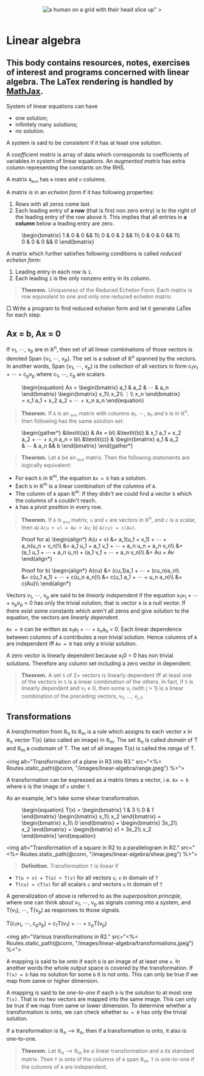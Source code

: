 <script>
// Left aligns all figures.
MathJax = {
  chtml: { displayAlign: 'left' }
}
</script>

<!-- Includes tex2html which draws mathematical notation from LaTex online. -->
<script id="MathJax-script" async src="https://cdn.jsdelivr.net/npm/mathjax@3/es5/tex-chtml.js"></script>

<header class="header">
    <img
        class="logo"
        alt="a human on a grid with their head slice up"
        src="<%= Routes.static_path(@conn, "/images/brain_1125x1134.jpeg") %>"
    >
</header>

# Linear algebra
This body contains resources, notes, exercises of interest and programs concerned with linear algebra. The LaTex rendering is handled by [MathJax][mathjax].
---

System of linear equations can have
- one solution;
- infinitely many solutions;
- no solution.

A system is said to be _consistent_ if it has at least one solution.

A _coefficient matrix_ is array of data which corresponds to coefficients of variables in system of linear equations. An _augmented matrix_ has extra column representing the constants on the RHS.

A matrix `A`<sub>`m⨯n`</sub> has `m` rows and `n` columns.

A matrix is in an _echelon form_ if it has following properties:
1. Rows with all zeros come last.
2. Each leading entry of **a row** (that is first non zero entry) is to the right of the leading entry of the row above it. This implies that all entries in **a column** below a leading entry are zero.

<figure>
\begin{bmatrix}
    1 & 0 & 0 && 1\\
    0 & 0 & 2 && 1\\
    0 & 0 & 0 && 1\\
    0 & 0 & 0 && 0
\end{bmatrix}
</figure>

A matrix which further satisfies following conditions is called _reduced echelon form_:
1. Leading entry in each row is `1`.
2. Each leading `1` is the only nonzero entry in its column.

> **Theorem.** Uniqueness of the Reduced Echelon Form: Each matrix is row equivalent to one and only one reduced echelon matrix.

&square; Write a program to find reduced echelon form and let it generate LaTex for each step.

## Ax = b, Ax = 0

If v<sub>1</sub>, ⋯, v<sub>p</sub> are in ℝ<sup>n</sup>, then set of all linear combinations of those vectors is denoted Span {v<sub>1</sub>, ⋯, v<sub>p</sub>}. The set is a subset of ℝ<sup>n</sup> spanned by the vectors. In another words, Span {v<sub>1</sub>, ⋯, v<sub>p</sub>} is the collection of all vectors in form c<sub>1</sub>v<sub>1</sub> + ⋯ + c<sub>p</sub>v<sub>p</sub> where c<sub>1</sub>, ⋯, c<sub>p</sub> are scalars.

<figure>
\begin{equation}
    Ax =
    \begin{bmatrix}
        a_1 & a_2 & ⋯ & a_n
    \end{bmatrix}
    \begin{bmatrix}
        x_1\\
        x_2\\
        ⋮\\
        x_n
    \end{bmatrix}
    = x_1 a_1 + x_2 a_2 + ⋯ + x_n a_n
\end{equation}
</figure>

> **Theorem.** If `A` is an <sub>`m⨯n`</sub> matrix with columns a<sub>1</sub>, ⋯, a<sub>n</sub> and `b` is in ℝ<sup>n</sup>, then following has the same solution set:

<figure>
\begin{gather*}
    &\textit{a)}  &  Ax = b\\
    &\textit{b)}  &  x_1 a_1 + x_2 a_2 + ⋯ + x_n a_n = b\\
    &\textit{c)}  &
    \begin{bmatrix}
        a_1 & a_2 & ⋯ & a_n && b
    \end{bmatrix}
\end{gather*}
</figure>

> **Theorem.** Let `A` be an <sub>`m⨯n`</sub> matrix. Then the following statements are logically equivalent:
- For each `b` in ℝ<sup>m</sup>, the equation `Ax = b` has a solution.
- Each `b` in ℝ<sup>m</sup> is a linear combination of the columns of `A`.
- The column of `A` span ℝ<sup>m</sup>. If they didn't we could find a vector `b` which the columns of `A` couldn't reach.
- `A` has a pivot position in every row.

> **Theorem.**  If `A` is <sub>`m⨯n`</sub> matrix, `u` and `v` are vectors in ℝ<sup>n</sup>, and `c` is a scalar, then a) `A(u + v) = Au + Av`; b) `A(cu) = c(Au)`.

<figure>
Proof for a)
\begin{align*}
    A(u + v)
    &= a_1(u_1 + v_1) + ⋯ + a_n(u_n + v_n)\\
    &= a_1 u_1 + a_1 v_1 + ⋯ + a_n u_n + a_n v_n\\
    &= (a_1 u_1 + ⋯ + a_n u_n) + (a_1 v_1 + ⋯ + a_n v_n)\\
    &= Au + Av
\end{align*}
</figure>

<figure>
Proof for b)
\begin{align*}
    A(cu)
    &= (cu_1)a_1 + ⋯ + (cu_n)a_n\\
    &= c(u_1 a_1) + ⋯ + c(u_n a_n)\\
    &= c(u_1 a_1 + ⋯ + u_n a_n)\\
    &= c(Au)\\
\end{align*}
</figure>

Vectors v<sub>1</sub>, ⋯, v<sub>p</sub> are said to be _linearly independent_ if the equation x<sub>1</sub>v<sub>1</sub> + ⋯ + x<sub>p</sub>v<sub>p</sub> = 0 has only the trivial solution, that is vector x is a null vector. If there exist some constants which aren't all zeros and give solution to the equation, the vectors are _linearly dependent_.

`Ax = 0` can be written as x<sub>1</sub>a<sub>1</sub> + ⋯ + x<sub>n</sub>a<sub>n</sub> = 0. Each linear dependence between columns of `A` contributes a non trivial solution. Hence columns of `A` are independent iff `Ax = 0` has only a trivial solution.

A zero vector is linearly dependent because x<sub>1</sub>0 = 0 has non trivial solutions. Therefore any column set including a zero vector in dependent.

> **Theorem.** A set `S` of 2+ vectors is linearly dependent iff at least one of the vectors in `S` is a linear combination of the others. In fact, if `S` is linearly dependent and v<sub>1</sub> ≠ 0, then some v<sub>j</sub> (with j > 1) is a linear combination of the preceding vectors, v<sub>1</sub>, …, v<sub>j-1</sub>.

## Transformations

A _transformation_ from ℝ<sub>n</sub> to ℝ<sub>m</sub> is a rule which assigns to each vector x in ℝ<sub>n</sub> vector T(x) (also called an image) in ℝ<sub>m</sub>. The set ℝ<sub>n</sub> is called _domain_ of T and ℝ<sub>m</sub> a _codomain_ of T. The set of all images T(x) is called the _range_ of T.

<img alt="Transformation of a plane in R3 into R3." src="<%= Routes.static_path(@conn, "/images/linear-algebra/range.jpeg") %>">

A transformation can be expressed as a matrix times a vector, i.e. `Ax = b` where `b` is the image of `x` under `T`.

As an example, let's take some shear transformation.

<figure>
\begin{equation}
    T(x) =
    \begin{bmatrix}
        1 & 3 \\
        0 & 1
    \end{bmatrix}
    \begin{bmatrix}
        x_1\\
        x_2
    \end{bmatrix}
    =
    \begin{bmatrix}
        x_1\\
        0
    \end{bmatrix}
    +
    \begin{bmatrix}
        3x_2\\
        x_2
    \end{bmatrix}
    =
    \begin{bmatrix}
        x1 + 3x_2\\
        x_2
    \end{bmatrix}
\end{equation}
</figure>

<img alt="Transformation of a square in R2 to a parallelogram in R2." src="<%= Routes.static_path(@conn, "/images/linear-algebra/shear.jpeg") %>">

> **Definition.** Transformation `T` is linear if
- `T(u + v) = T(u) + T(v)` for all vectors `u`, `v` in domain of `T`
- `T(cu) = cT(u)` for all scalars `c` and vectors `u` in domain of `T`

A generalization of above is referred to as the _superposition principle_, where one can think about v<sub>1</sub>, ⋯, v<sub>p</sub> as signals coming into a system, and T(v<sub>1</sub>), ⋯, T(v<sub>p</sub>) as responses to those signals.

T(c<sub>1</sub>v<sub>1</sub>, ⋯, c<sub>p</sub>v<sub>p</sub>) =
c<sub>1</sub>T(v<sub>1</sub>) + ⋯ + c<sub>p</sub>T(v<sub>p</sub>)

<img alt="Various transformations in R2." src="<%= Routes.static_path(@conn, "/images/linear-algebra/transformations.jpeg") %>">

A mapping is said to be _onto_ if each `b` is an image of at least one `x`. In another words the whole output space is covered by the transformation. If `T(x) = b` has no solution for some `b` it is not onto. This can only be true if we map from same or higher dimension.

A mapping is said to be _one-to-one_ if each `b` is the solution to at most one `T(x)`. That is no two vectors are mapped into the same image. This can only be true if we map from same or lower dimension. To determine whether a transformation is onto, we can check whether `Ax = 0` has only the trivial solution.

If a transformation is ℝ<sub>n</sub> ⟶ ℝ<sub>n</sub>, then if a transformation is onto, it also is one-to-one.

> **Theorem.** Let ℝ<sub>n</sub> ⟶ ℝ<sub>m</sub> be a linear transformation and `A` its standard matrix. Then `T` is onto iif the columns of `A` span ℝ<sub>m</sub>. `T` is one-to-one if the columns of `A` are independent.

<!-- Invisible List of References -->
[mathjax]: https://github.com/mathjax/MathJax
